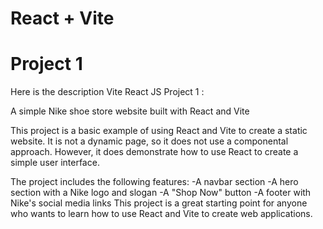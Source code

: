 # React + Vite

<h1>Project 1</h1>
Here is the description Vite React JS Project 1 :

<p>A simple Nike shoe store website built with React and Vite</p>

This project is a basic example of using React and Vite to create a static website. It is not a dynamic page, so it does not use a componental approach. However, it does demonstrate how to use React to create a simple user interface.

The project includes the following features:
-A navbar section
-A hero section with a Nike logo and slogan
-A "Shop Now" button
-A footer with Nike's social media links
This project is a great starting point for anyone who wants to learn how to use React and Vite to create web applications.
